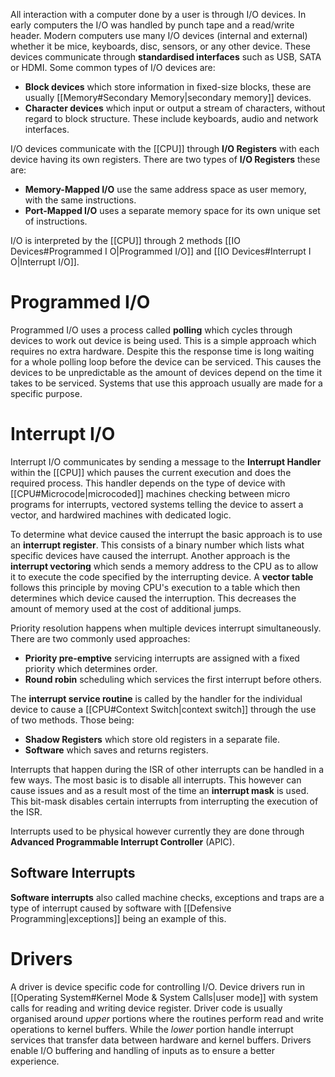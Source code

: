 All interaction with a computer done by a user is through I/O devices. In early computers the I/O was handled by punch tape and a read/write header. Modern computers use many I/O devices (internal and external) whether it be mice, keyboards, disc, sensors, or any other device. These devices communicate through **standardised interfaces** such as USB, SATA or HDMI. Some common types of I/O devices are:
- **Block devices** which store information in fixed-size blocks, these are usually [[Memory#Secondary Memory|secondary memory]] devices.
- **Character devices** which input or output a stream of characters, without regard to block structure. These include keyboards, audio and network interfaces.

I/O devices communicate with the [[CPU]] through **I/O Registers** with each device having its own registers. There are two types of **I/O Registers** these are:
- **Memory-Mapped I/O** use the same address space as user memory, with the same instructions.
- **Port-Mapped I/O** uses a separate memory space for its own unique set of instructions.

I/O is interpreted by the [[CPU]] through 2 methods [[IO Devices#Programmed I O|Programmed I/O]] and [[IO Devices#Interrupt I O|Interrupt I/O]].

# Programmed I/O
Programmed I/O uses a process called **polling** which cycles through devices to work out device is being used. This is a simple approach which requires no extra hardware. Despite this the response time is long waiting for a whole polling loop before the device can be serviced. This causes the devices to be unpredictable as the amount of devices depend on the time it takes to be serviced. Systems that use this approach usually are made for a specific purpose.

# Interrupt I/O
Interrupt I/O communicates by sending a message to the **Interrupt Handler** within the [[CPU]] which pauses the current execution and does the required process. This handler depends on the type of device with [[CPU#Microcode|microcoded]] machines checking between micro programs for interrupts, vectored systems telling the device to assert a vector, and hardwired machines with dedicated logic. 

To determine what device caused the interrupt the basic approach is to use an **interrupt register**. This consists of a binary number which lists what specific devices have caused the interrupt. Another approach is the **interrupt vectoring** which sends a memory address to the CPU as to allow it to execute the code specified by the interrupting device. A **vector table** follows this principle by moving CPU's execution to a table which then determines which device caused the interruption. This decreases the amount of memory used at the cost of additional jumps.

Priority resolution happens when multiple devices interrupt simultaneously. There are two commonly used approaches:
- **Priority pre-emptive** servicing interrupts are assigned with a fixed priority which determines order.
- **Round robin** scheduling which services the first interrupt before others.

The **interrupt service routine** is called by the handler for the individual device to cause a [[CPU#Context Switch|context switch]] through the use of two methods. Those being:
- **Shadow Registers** which store old registers in a separate file.
- **Software** which saves and returns registers.

Interrupts that happen during the ISR of other interrupts can be handled in a few ways. The most basic is to disable all interrupts. This however can cause issues and as a result most of the time an **interrupt mask** is used. This bit-mask disables certain interrupts from interrupting the execution of the ISR. 

Interrupts used to be physical however currently they are done through **Advanced Programmable Interrupt Controller** (APIC).

## Software Interrupts
**Software interrupts** also called machine checks, exceptions and traps are a type of interrupt caused by software with [[Defensive Programming|exceptions]] being an example of this.

# Drivers
A driver is device specific code for controlling I/O. Device drivers run in [[Operating System#Kernel Mode & System Calls|user mode]] with system calls for reading and writing device register. Driver code is usually organised around *upper* portions where the routines perform read and write operations to kernel buffers. While the *lower* portion handle interrupt services that transfer data between hardware and kernel buffers. Drivers enable I/O buffering and handling of inputs as to ensure a better experience.